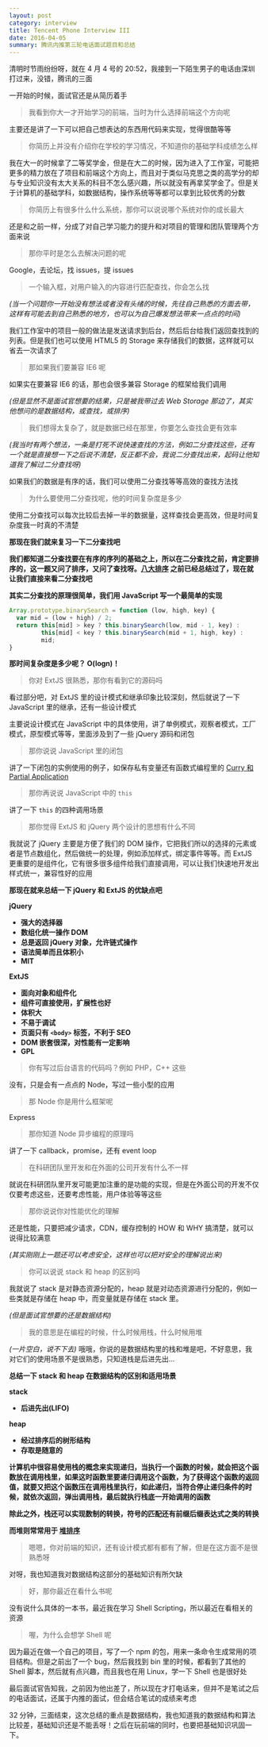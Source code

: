 ```yaml
---
layout: post
category: interview
title: Tencent Phone Interview III
date: 2016-04-05
summary: 腾讯内推第三轮电话面试题目和总结
---
```


清明时节雨纷纷呀，就在 4 月 4 号的 20:52，我接到一下陌生男子的电话由深圳打过来，没错，腾讯的三面

一开始的时候，面试官还是从简历着手

> 我看到你大一才开始学习的前端，当时为什么选择前端这个方向呢

主要还是讲了一下可以把自己想表达的东西用代码来实现，觉得很酷等等

> 你简历上并没有介绍你在学校的学习情况，不知道你的基础学科成绩怎么样

我在大一的时候拿了二等奖学金，但是在大二的时候，因为进入了工作室，可能把更多的精力放在了项目和前端这个方向上，而且对于类似马克思之类的高学分的却与专业知识没有太大关系的科目不怎么感兴趣，所以就没有再拿奖学金了。但是关于计算机的基础学科，如数据结构，操作系统等等都可以拿到比较优秀的分数

> 你简历上有很多什么什么系统，那你可以说说哪个系统对你的成长最大

还是和之前一样，分成了对自己学习能力的提升和对项目的管理和团队管理两个方面来说

> 那你平时是怎么去解决问题的呢

Google，去论坛，找 issues，提 issues

> 一个输入框，对用户输入的内容进行匹配查找，你会怎么找

*(当一个问题你一开始没有想法或者没有头绪的时候，先往自己熟悉的方面去带，这样有可能去到自己熟悉的地方，也可以为自己爆发想法带来一点点的时间)*

我们工作室中的项目一般的做法是发送请求到后台，然后后台给我们返回查找到的列表。但是我们也可以使用 HTML5 的 Storage 来存储我们的数据，这样就可以省去一次请求了

> 那如果我们要兼容 IE6 呢

如果实在要兼容 IE6 的话，那也会很多兼容 Storage 的框架给我们调用

*(但是显然不是面试官想要的结果，只是被我带过去 Web Storage 那边了，其实他想问的是数据结构，或查找，或排序)*

> 我们想得太复杂了，就是数据已经在那里，你要怎么查找会更有效率

*(我当时有两个想法，一条是打死不说快速查找的方法，例如二分查找这些，还有一个就是直接想一下之后说不清楚，反正都不会，我说二分查找出来，起码让他知道我了解过二分查找呀)*

如果我们的数据是有序的话，我们可以使用二分查找等等高效的查找方法找

> 为什么要使用二分查找呢，他的时间复杂度是多少

使用二分查找可以每次比较后去掉一半的数据量，这样查找会更高效，但是时间复杂度我一时真的不清楚

**那现在我们就来复习一下二分查找吧**

**我们都知道二分查找要在有序的序列的基础之上，所以在二分查找之前，肯定要排序的，这一题又问了排序，又问了查找呀。[八大排序](https://github.com/jasonliao/prepare-for-interview/blob/master/Data-Structure/sort.md) 之前已经总结过了，现在就让我们直接来看二分查找吧**

**其实二分查找的原理很简单，我们用 JavaScript 写一个最简单的实现**

```javascript
Array.prototype.binarySearch = function (low, high, key) {
  var mid = (low + high) / 2;
  return this[mid] > key ? this.binarySearch(low, mid - 1, key) :
         this[mid] < key ? this.binarySearch(mid + 1, high, key) :
         mid;
}
```

**那时间复杂度是多少呢？ O(logn)！**

> 你对 ExtJS 很熟悉，那你有看到它的源码吗

看过部分吧，对 ExtJS 里的设计模式和继承印象比较深刻，然后就说了一下 JavaScript 里的继承，还有一些设计模式

主要说设计模式在 JavaScript 中的具体使用，讲了单例模式，观察者模式，工厂模式，原型模式等等，里面涉及到了一些 jQuery 源码和闭包

> 那你说说 JavaScript 里的闭包

讲了一下闭包的实例使用的例子，如保存私有变量还有函数式编程里的 [Curry 和 Partial Application](https://github.com/jasonliao/prepare-for-interview/blob/master/JavaScript/currying-vs-partial-application.md)

> 那你再说说 JavaScript 中的 `this`

讲了一下 `this` 的四种调用场景

> 那你觉得 ExtJS 和 jQuery 两个设计的思想有什么不同

我就说了 jQuery 主要是方便了我们的 DOM 操作，它把我们所以的选择的元素或者是节点数组化，然后做统一的处理，例如添加样式，绑定事件等等。而 ExtJS 更重要的是组件化，它有很多很多组件给我们直接调用，可以让我们快速地开发出样式统一，兼容性好的应用

**那现在就来总结一下 jQuery 和 ExtJS 的优缺点吧**

**jQuery**

- **强大的选择器**
- **数组化统一操作 DOM**
- **总是返回 jQuery 对象，允许链式操作**
- **语法简单而且体积小**
- **MIT**

**ExtJS**

- **面向对象和组件化**
- **组件可直接使用，扩展性也好**
- **体积大**
- **不易于调试**
- **页面只有 `<body>` 标签，不利于 SEO**
- **DOM 嵌套很深，对性能有一定影响**
- **GPL**

> 你有写过后台语言的代码吗？例如 PHP，C++ 这些

没有，只是会有一点点的 Node，写过一些小型的应用

> 那 Node 你是用什么框架呢

Express

> 那你知道 Node 异步编程的原理吗

讲了一下 callback，promise，还有 event loop

> 在科研团队里开发和在外面的公司开发有什么不一样

就说在科研团队里开发可能更加注重的是功能的实现，但是在外面公司的开发不仅仅要考虑这些，还要考虑性能，用户体验等等这些

> 那你说说你对性能优化的理解

还是性能，只要把减少请求，CDN，缓存控制的 HOW 和 WHY 搞清楚，就可以说得比较满意

*(其实刚刚上一题还可以考虑安全，这样也可以把对安全的理解说出来)*

> 你可以说说 stack 和 heap 的区别吗

我就说了 stack 是对静态资源分配的，heap 就是对动态资源进行分配的，例如一些类就是存储在 heap 中，而变量就是存储在 stack 里。

*(但是面试官想要的还是数据结构)*

> 我的意思是在编程的时候，什么时候用栈，什么时候用堆

*(一片空白，说不下去)* 哦哦，你说的是数据结构里的栈和堆是吧，不好意思，我对它们的使用场景不是很熟悉，只知道栈是后进先出...

**总结一下 stack 和 heap 在数据结构的区别和适用场景**

**stack**

- **后进先出(LIFO)**

**heap**

- **经过排序后的树形结构**
- **存取是随意的**

**计算机中很容易使用栈的概念来实现递归，当执行一个函数的时候，就会把这个函数放在调用栈里，如果这时函数里要递归调用这个函数，为了获得这个函数的返回值，就要又把这个函数压在调用栈里执行，如此递归，当符合停止递归条件的时候，就依次返回，弹出调用栈，最后就执行栈底一开始调用的函数**

**除此之外，栈还可以实现数制的转换，符号的匹配还有前缀后缀表达式之类的转换**

**而堆则常常用于 [堆排序](https://github.com/jasonliao/prepare-for-interview/blob/master/Data-Structure/sort.md#%E5%A0%86%E6%8E%92%E5%BA%8F)**

> 嗯嗯，你对前端的知识，还有设计模式都有都有了解，但是在这方面不是很熟悉呀

对呀，我也知道我对数据结构这部分的基础知识有所欠缺

> 好，那你最近在看什么书呢

没有说什么具体的一本书，最近我在学习 Shell Scripting，所以最近在看相关的资源

> 喔，为什么会想学 Shell 呢

因为最近在做一个自己的项目，写了一个 npm 的包，用来一条命令生成常用的项目结构。但是之前出了一个 bug，然后我找到 bin 里的时候，都看到了其他的 Shell 脚本，然后就有点兴趣，而且我也在用 Linux，学一下 Shell 也是很好处

最后面试官告知我，之前因为他出差了，所以现在才打电话来，但并不是笔试之后的电话面试，还属于内推的面试，但会结合笔试的成绩来考虑

32 分钟，三面结束，这次总结的重点是数据结构，我也知道我的数据结构和算法比较差，基础知识还是不能丢呀！之后在玩前端的同时，也要把基础知识巩固一下。
